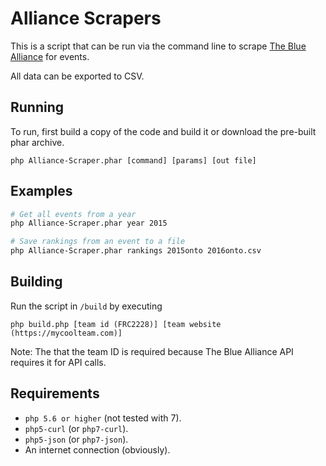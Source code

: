 # Alliance Scrapers

This is a script that can be run via the command line to scrape [The Blue Alliance](https://thebluealliance.com) for
events.

All data can be exported to CSV.

## Running

To run, first build a copy of the code and build it or download the pre-built phar archive.

`php Alliance-Scraper.phar [command] [params] [out file]`

## Examples

```bash
# Get all events from a year
php Alliance-Scraper.phar year 2015

# Save rankings from an event to a file
php Alliance-Scraper.phar rankings 2015onto 2016onto.csv

```

## Building

Run the script in `/build` by executing

`php build.php [team id (FRC2228)] [team website (https://mycoolteam.com)]`

Note: The that the team ID is required because The Blue Alliance API requires it for API calls.

## Requirements

- `php 5.6 or higher` (not tested with 7).
- `php5-curl` (or `php7-curl`).
- `php5-json` (or `php7-json`).
- An internet connection (obviously).

